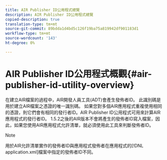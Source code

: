 ```yaml
---
title: AIR Publisher ID公用程式總覽
description: AIR Publisher ID公用程式總覽
copied-description: true
translation-type: tm+mt
source-git-commit: 89bdda1d4bd5c126f19ba75a819942df901183d1
workflow-type: tm+mt
source-wordcount: '143'
ht-degree: 0%

---
```



# AIR Publisher ID公用程式概觀{#air-publisher-id-utility-overview}

在建立AIR檔案的過程中，AIR開發人員工具(ADT)會產生發佈者ID。 此識別碼是用於建立AIR檔案之憑證的唯一識別碼。 如果您對多個AIR應用程式重複使用相同的憑證，則它們會有相同的發行者ID。AIR Publisher ID公用程式可用來計算AIR應用程式的發行者ID。 1.5.2之後的AIR版本不會將產生的發佈者ID寫入檔案，因此，如果您使用AIR應用程式允許清單，就必須使用此工具來判斷發佈者ID。

>[!NOTE]
>
>用於AIR允許清單實作的發佈者ID與應用程式發佈者在應用程式的[!DNL application.xml]檔案中指定的發佈者ID不同。
